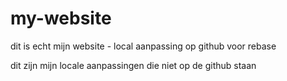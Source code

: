 # my-website

dit is echt mijn website - local 
aanpassing op github voor rebase

dit zijn mijn locale aanpassingen die niet op de github staan
